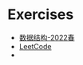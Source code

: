 # Exercises

- [数据结构-2022春](https://github.com/densa2333/Exercises/tree/main/%E6%95%B0%E6%8D%AE%E7%BB%93%E6%9E%84-2022%E6%98%A5)
- [LeetCode](https://github.com/densa2333/Exercises/tree/main/LeetCode)
- 
